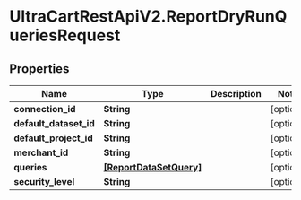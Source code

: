 # UltraCartRestApiV2.ReportDryRunQueriesRequest

## Properties

Name | Type | Description | Notes
------------ | ------------- | ------------- | -------------
**connection_id** | **String** |  | [optional] 
**default_dataset_id** | **String** |  | [optional] 
**default_project_id** | **String** |  | [optional] 
**merchant_id** | **String** |  | [optional] 
**queries** | [**[ReportDataSetQuery]**](ReportDataSetQuery.md) |  | [optional] 
**security_level** | **String** |  | [optional] 



